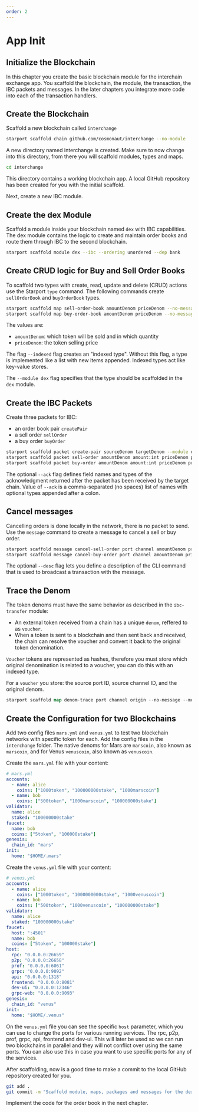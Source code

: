 ```yaml
---
order: 2
---
```


# App Init

## Initialize the Blockchain

In this chapter you create the basic blockchain module for the interchain exchange app. You scaffold the blockchain, the module, the transaction, the IBC packets and messages. In the later chapters you integrate more code into each of the transaction handlers.

## Create the Blockchain

Scaffold a new blockchain called `interchange`

```bash
starport scaffold chain github.com/cosmonaut/interchange --no-module
```

A new directory named interchange is created. Make sure to now change into this directory, from there you will scaffold modules, types and maps.

```bash
cd interchange
```

This directory contains a working blockchain app.
A local GitHub repository has been created for you with the initial scaffold.

Next, create a new IBC module.

## Create the dex Module

Scaffold a module inside your blockchain named `dex` with IBC capabilities.
The dex module contains the logic to create and maintain order books and route them through IBC to the second blockchain.

```bash
starport scaffold module dex --ibc --ordering unordered --dep bank
```

## Create CRUD logic for Buy and Sell Order Books

To scaffold two types with create, read, update and delete (CRUD) actions use the Starport `type` command.
The following commands create `sellOrderBook` and `buyOrderBook` types.

```bash
starport scaffold map sell-order-book amountDenom priceDenom --no-message --module dex
starport scaffold map buy-order-book amountDenom priceDenom --no-message --module dex
```

The values are:

- `amountDenom`: which token will be sold and in which quantity
- `priceDenom`: the token selling price

The flag `--indexed` flag creates an "indexed type". Without this flag, a type is implemented like a list with new items appended. Indexed types act like key-value stores.

The `--module dex` flag specifies that the type should be scaffolded in the `dex` module.

## Create the IBC Packets

Create three packets for IBC:

- an order book pair `createPair`
- a sell order `sellOrder`
- a buy order `buyOrder`

```bash
starport scaffold packet create-pair sourceDenom targetDenom --module dex
starport scaffold packet sell-order amountDenom amount:int priceDenom price:int --ack remainingAmount:int,gain:int --module dex
starport scaffold packet buy-order amountDenom amount:int priceDenom price:int --ack remainingAmount:int,purchase:int --module dex
```

The optional `--ack` flag defines field names and types of the acknowledgment returned after the packet has been received by the target chain. Value of `--ack` is a comma-separated (no spaces) list of names with optional types appended after a colon.

## Cancel messages

Cancelling orders is done locally in the network, there is no packet to send.
Use the `message` command to create a message to cancel a sell or buy order.

```go
starport scaffold message cancel-sell-order port channel amountDenom priceDenom orderID:int --desc "Cancel a sell order" --module dex
starport scaffold message cancel-buy-order port channel amountDenom priceDenom orderID:int --desc "Cancel a buy order" --module dex
```

The optional `--desc` flag lets you define a description of the CLI command that is used to broadcast a transaction with the message.

## Trace the Denom

The token denoms must have the same behavior as described in the `ibc-transfer` module:

- An external token received from a chain has a unique `denom`, reffered to as `voucher`.
- When a token is sent to a blockchain and then sent back and received, the chain can resolve the voucher and convert it back to the original token denomination.

`Voucher` tokens are represented as hashes, therefore you must store which original denomination is related to a voucher, you can do this with an indexed type.

For a `voucher` you store: the source port ID, source channel ID, and the original denom.

```go
starport scaffold map denom-trace port channel origin --no-message --module dex
```

## Create the Configuration for two Blockchains

Add two config files `mars.yml` and `venus.yml` to test two blockchain networks with specific token for each.
Add the config files in the `interchange` folder.
The native denoms for Mars are `marscoin`, also known as `marscoin`, and for Venus `venuscoin`, also known as `venuscoin`.

Create the `mars.yml` file with your content:

```yaml
# mars.yml
accounts:
  - name: alice
    coins: ["1000token", "100000000stake", "1000marscoin"]
  - name: bob
    coins: ["500token", "1000marscoin", "100000000stake"]
validator:
  name: alice
  staked: "100000000stake"
faucet:
  name: bob
  coins: ["5token", "100000stake"]
genesis:
  chain_id: "mars"
init:
  home: "$HOME/.mars"
```

Create the `venus.yml` file with your content:

```yaml
# venus.yml
accounts:
  - name: alice
    coins: ["1000token", "1000000000stake", "1000venuscoin"]
  - name: bob
    coins: ["500token", "1000venuscoin", "100000000stake"]
validator:
  name: alice
  staked: "100000000stake"
faucet:
  host: ":4501"
  name: bob
  coins: ["5token", "100000stake"]
host:
  rpc: "0.0.0.0:26659"
  p2p: "0.0.0.0:26658"
  prof: "0.0.0.0:6061"
  grpc: "0.0.0.0:9092"
  api: "0.0.0.0:1318"
  frontend: "0.0.0.0:8081"
  dev-ui: "0.0.0.0:12346"
  grpc-web: "0.0.0.0:9093"
genesis:
  chain_id: "venus"
init:
  home: "$HOME/.venus"
```

On the `venus.yml` file you can see the specific `host` parameter, which you can use to change the ports for various running services. The rpc, p2p, prof, grpc, api, frontend and dev-ui. This will later be used so we can run two blockchains in parallel and they will not conflict over using the same ports.
You can also use this in case you want to use specific ports for any of the services.

After scaffolding, now is a good time to make a commit to the local GitHub repository created for you.

```bash
git add .
git commit -m "Scaffold module, maps, packages and messages for the dex"
```

Implement the code for the order book in the next chapter.
